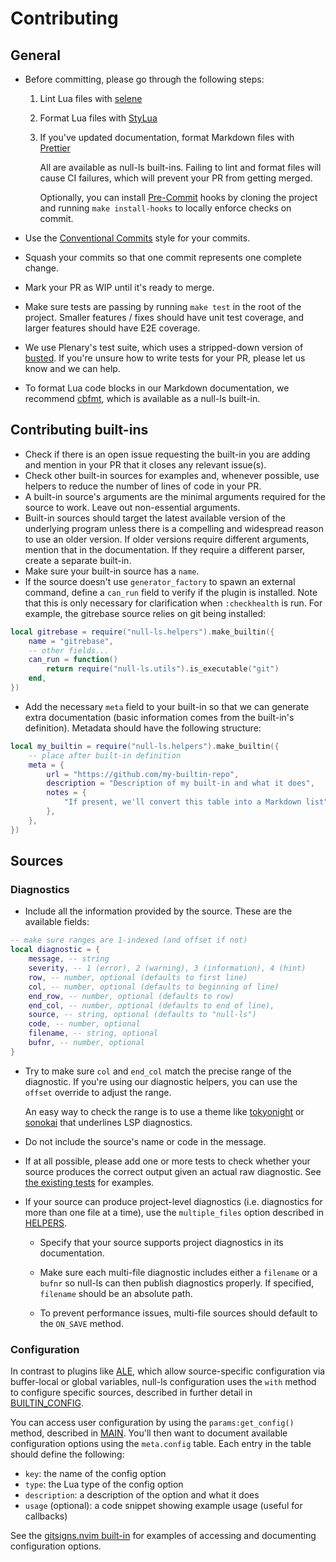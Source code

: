 # Contributing

## General

- Before committing, please go through the following steps:

  1. Lint Lua files with [selene](https://github.com/Kampfkarren/selene)
  2. Format Lua files with [StyLua](https://github.com/JohnnyMorganz/StyLua)
  3. If you've updated documentation, format Markdown files with
     [Prettier](https://github.com/prettier/prettier)

     All are available as null-ls built-ins. Failing to lint and format files
     will cause CI failures, which will prevent your PR from getting merged.

     Optionally, you can install
     [Pre-Commit](https://pre-commit.com/index.html#install) hooks by cloning
     the project and running `make install-hooks` to locally enforce checks on
     commit.

- Use the [Conventional Commits](https://www.conventionalcommits.org/en/v1.0.0/)
  style for your commits.
- Squash your commits so that one commit represents one complete change.
- Mark your PR as WIP until it's ready to merge.
- Make sure tests are passing by running `make test` in the root of the project.
  Smaller features / fixes should have unit test coverage, and larger features
  should have E2E coverage.
- We use Plenary's test suite, which uses a stripped-down version of
  [busted](https://github.com/Olivine-Labs/busted). If you're unsure how to
  write tests for your PR, please let us know and we can help.
- To format Lua code blocks in our Markdown documentation, we recommend
  [cbfmt](https://github.com/lukas-reineke/cbfmt), which is available as a
  null-ls built-in.

## Contributing built-ins

- Check if there is an open issue requesting the built-in you are adding and
  mention in your PR that it closes any relevant issue(s).
- Check other built-in sources for examples and, whenever possible, use helpers
  to reduce the number of lines of code in your PR.
- A built-in source's arguments are the minimal arguments required for the
  source to work. Leave out non-essential arguments.
- Built-in sources should target the latest available version of the underlying
  program unless there is a compelling and widespread reason to use an older
  version. If older versions require different arguments, mention that in the
  documentation. If they require a different parser, create a separate built-in.
- Make sure your built-in source has a `name`.
- If the source doesn't use `generator_factory` to spawn an external command,
  define a `can_run` field to verify if the plugin is installed. Note that this
  is only necessary for clarification when `:checkhealth` is run. For example,
  the gitrebase source relies on git being installed:

```lua
local gitrebase = require("null-ls.helpers").make_builtin({
    name = "gitrebase",
    -- other fields...
    can_run = function()
        return require("null-ls.utils").is_executable("git")
    end,
})
```

- Add the necessary `meta` field to your built-in so that we can generate extra
  documentation (basic information comes from the built-in's definition).
  Metadata should have the following structure:

```lua
local my_builtin = require("null-ls.helpers").make_builtin({
    -- place after built-in definition
    meta = {
        url = "https://github.com/my-builtin-repo",
        description = "Description of my built-in and what it does",
        notes = {
            "If present, we'll convert this table into a Markdown list",
        },
    },
})
```

## Sources

### Diagnostics

- Include all the information provided by the source. These are the available
  fields:

```lua
-- make sure ranges are 1-indexed (and offset if not)
local diagnostic = {
    message, -- string
    severity, -- 1 (error), 2 (warning), 3 (information), 4 (hint)
    row, -- number, optional (defaults to first line)
    col, -- number, optional (defaults to beginning of line)
    end_row, -- number, optional (defaults to row)
    end_col, -- number, optional (defaults to end of line),
    source, -- string, optional (defaults to "null-ls")
    code, -- number, optional
    filename, -- string, optional
    bufnr, -- number, optional
}
```

- Try to make sure `col` and `end_col` match the precise range of the
  diagnostic. If you're using our diagnostic helpers, you can use the `offset`
  override to adjust the range.

  An easy way to check the range is to use a theme like
  [tokyonight](https://github.com/folke/tokyonight.nvim) or
  [sonokai](https://github.com/sainnhe/sonokai) that underlines LSP diagnostics.

- Do not include the source's name or code in the message.

- If at all possible, please add one or more tests to check whether your source
  produces the correct output given an actual raw diagnostic. See
  [the existing tests](../test/spec/builtins/diagnostics_spec.lua) for examples.

- If your source can produce project-level diagnostics (i.e. diagnostics for
  more than one file at a time), use the `multiple_files` option described in
  [HELPERS](./HELPERS.md).

  - Specify that your source supports project diagnostics in its documentation.

  - Make sure each multi-file diagnostic includes either a `filename` or a
    `bufnr` so null-ls can then publish diagnostics properly. If specified,
    `filename` should be an absolute path.

  - To prevent performance issues, multi-file sources should default to the
    `ON_SAVE` method.

### Configuration

In contrast to plugins like [ALE](https://github.com/dense-analysis/ale), which
allow source-specific configuration via buffer-local or global variables,
null-ls configuration uses the `with` method to configure specific sources,
described in further detail in [BUILTIN_CONFIG](./BUILTIN_CONFIG.md).

You can access user configuration by using the `params:get_config()` method,
described in [MAIN](./MAIN.md). You'll then want to document available
configuration options using the `meta.config` table. Each entry in the table
should define the following:

- `key`: the name of the config option
- `type`: the Lua type of the config option
- `description`: a description of the option and what it does
- `usage` (optional): a code snippet showing example usage (useful for
  callbacks)

See the
[gitsigns.nvim built-in](../lua/null-ls/builtins/code_actions/gitsigns.lua) for
examples of accessing and documenting configuration options.
